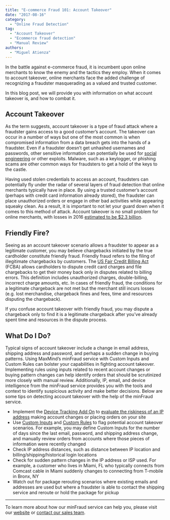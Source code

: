 ```yaml
---
title: "E-commerce Fraud 101: Account Takeover"
date: "2017-08-16"
category:
  - "Online Fraud Detection"
tag:
  - "Account Takeover"
  - "Ecommerce fraud detection"
  - "Manual Review"
authors:
  - "Miguel Atienza"
---
```


In the battle against e-commerce fraud, it is incumbent upon online merchants to
know the enemy and the tactics they employ. When it comes to account takeover,
online merchants face the added challenge of recognizing a fraudster
masquerading as a valued and trusted customer.

In this blog post, we will provide you with information on what account takeover
is, and how to combat it.

## Account Takeover

As the term suggests, account takeover is a type of fraud attack where a
fraudster gains access to a good customer’s account. The takeover can occur in a
number of ways but one of the most common is when compromised information from a
data breach gets into the hands of a fraudster. Even if a fraudster doesn’t get
unhashed usernames and passwords, other sensitive information can potentially be
used for
[social engineering](<https://en.wikipedia.org/wiki/Social_engineering_(security)>)
or other exploits. Malware, such as a keylogger, or phishing scams are other
common ways for fraudsters to get a hold of the keys to the castle.

Having used stolen credentials to access an account, fraudsters can potentially
fly under the radar of several layers of fraud detection that online merchants
typically have in place. By using a trusted customer’s account (perhaps with
credit card information already stored), the fraudster can place unauthorized
orders or engage in other bad activities while appearing squeaky clean. As a
result, it is important to not let your guard down when it comes to this method
of attack. Account takeover is no small problem for online merchants, with
losses in 2016
[estimated to be $2.3 billion](https://www.javelinstrategy.com/press-release/identity-fraud-hits-record-high-154-million-us-victims-2016-16-percent-according-new).

## Friendly Fire?

Seeing as an account takeover scenario allows a fraudster to appear as a
legitimate customer, you may believe chargebacks initiated by the true
cardholder constitute friendly fraud. Friendly fraud refers to the filing of
illegitimate chargebacks by customers. The
[US Fair Credit Billing Act](https://www.consumer.ftc.gov/articles/0219-disputing-credit-card-charges)
(FCBA) allows cardholders to dispute credit card charges and file chargebacks to
get their money back only in disputes related to billing errors. This definition
includes unauthorized charges, double-billing, incorrect charge amounts, etc. In
cases of friendly fraud, the conditions for a legitimate chargeback are not met
but the merchant still incurs losses (e.g. lost merchandise, chargeback fines
and fees, time and resources disputing the chargeback).

If you confuse account takeover with friendly fraud, you may dispute a
chargeback only to find it is a legitimate chargeback after you’ve already spent
time and resources in the dispute process.

## What Do I Do?

Typical signs of account takeover include a change in email address, shipping
address and password, and perhaps a sudden change in buying patterns. Using
MaxMind’s minFraud service with Custom Inputs and Custom Rules can bolster your
capabilities in fighting account takeover. Implementing rules using inputs
related to recent account changes or buying pattern changes can help identify
orders that should be scrutinized more closely with manual review. Additionally,
IP, email, and device intelligence from the minFraud service provides you with
the tools and context to identify suspicious activity and make better decisions.
Below are some tips on detecting account takeover with the help of the minFraud
service.

- Implement the
  [Device Tracking Add On](https://www.maxmind.com/en/minfraud-device-tracking)
  to
  [evaluate the riskiness of an IP address](https://www.maxmind.com/en/explanation-of-minfraud-riskscore)
  making account changes or placing orders on your site
- Use [Custom Inputs](https://www.maxmind.com/en/minfraud-custom-inputs) and
  [Custom Rules](https://www.maxmind.com/en/minfraud-custom-rules) to flag
  potential account takeover scenarios. For example, you may define Custom
  Inputs for the number of days since the last email, password, and shipping
  address change, and manually review orders from accounts where those pieces of
  information were recently changed
- Check IP address distances, such as distance between IP location and
  billing/shipping/historical login locations
- Check for sudden pattern changes in the IP address or ISP used. For example, a
  customer who lives in Miami, FL who typically connects from Comcast cable in
  Miami suddenly changes to connecting from T-mobile in Bronx, NY
- Watch out for package rerouting scenarios where existing emails and addresses
  are used but where a fraudster is able to contact the shipping service and
  reroute or hold the package for pickup

---

To learn more about how our minFraud service can help you, please visit our
[website](https://www.maxmind.com/en/minfraud-services) or
[contact our sales team](https://www.maxmind.com/en/sales_contact).
